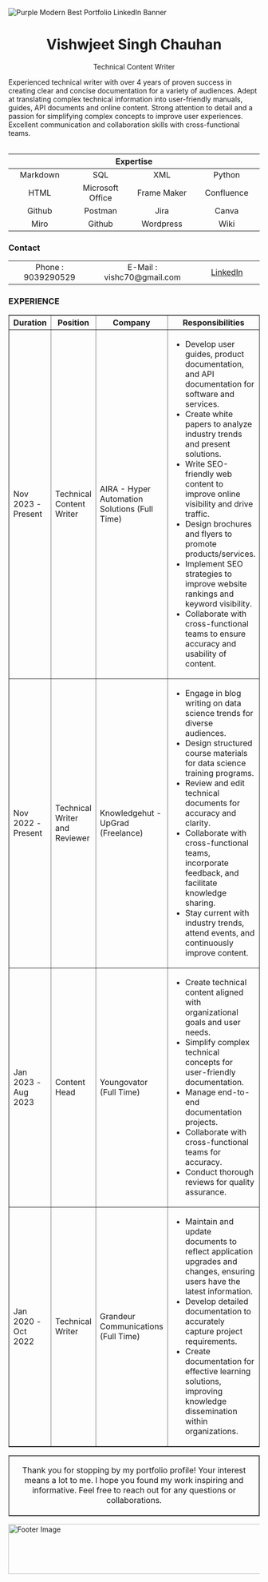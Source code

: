 ![Purple Modern Best Portfolio LinkedIn Banner ](https://github.com/Vishwjeet-Feb/Vishwjeet-Feb/assets/104052187/be2119b8-728d-4330-9fe5-fed31d699f4c)
<h1 align="center">Vishwjeet Singh Chauhan <a href="https://aira.fr/"><![image](https://github.com/Vishwjeet-Feb/Vishwjeet-Feb/assets/104052187/20d9588f-c689-4888-93ef-dfcbf2eb0b9a)
 width="35" height="35"></a></h1> 
<p align="center">
  Technical Content Writer
</p>
Experienced technical writer with over 4 years of proven success in creating clear and concise documentation for a variety of audiences. Adept at translating complex technical information into user-friendly manuals, guides, API documents and online content. Strong attention to detail and a passion for simplifying complex concepts to improve user experiences. Excellent communication and collaboration skills with cross-functional teams. 
<br>
<br>

<table>
  <thead>
    <tr>
      <th colspan="4">Expertise</th>
    </tr>
  </thead>
  <tbody>
    <tr>
      <td align="center" width=300><a>Markdown</a></td>
      <td align="center" width=300><a>SQL</a></td>
      <td align="center" width=300><a>XML</a></td>
      <td align="center" width=300><a>Python</a></td>
    </tr>
    <tr>
      <td align="center"><a>HTML</a></td>
      <td align="center"><a>Microsoft Office</a></td>
      <td align="center"><a>Frame Maker</a></td>
      <td align="center"><a>Confluence</a></td>
    </tr>
    <tr>
      <td align="center"><a>Github</a></td>
      <td align="center"><a>Postman</a></td>
      <td align="center"><a>Jira</a></td>
      <td align="center"><a>Canva</a></td>
    </tr>
      <tr>
      <td align="center"><a>Miro</a></td>
      <td align="center"><a>Github</a></td>
      <td align="center"><a>Wordpress</a></td>
      <td align="center"><a>Wiki</a></td>
    </tr>

  </tbody>
</table>

### Contact

<table>
  <tbody>
    <tr>
      <td align="center" width=400><a>Phone : 9039290529</a></td>
      <td align="center" width=400><a>E-Mail : vishc70@gmail.com</a></td>
      <td align="center" width=400><a href="https://www.linkedin.com/in/vishwjeet-chauhan14/">LinkedIn</a></td>
    </tr>

  </tbody>
</table>


### EXPERIENCE

<table border="1">
  <tr>
    <th>Duration</th>
    <th>Position</th>
    <th>Company</th>
    <th>Responsibilities</th>
  </tr>
  <tr>
    <td>Nov 2023 - Present</td>
    <td>Technical Content Writer</td>
    <td>AIRA - Hyper Automation Solutions (Full Time)</td>
    <td>
      <ul>
        <li>Develop user guides, product documentation, and API documentation for software and services.</li>
        <li>Create white papers to analyze industry trends and present solutions.</li>
        <li>Write SEO-friendly web content to improve online visibility and drive traffic.</li>
        <li>Design brochures and flyers to promote products/services.</li>
        <li>Implement SEO strategies to improve website rankings and keyword visibility.</li>
        <li>Collaborate with cross-functional teams to ensure accuracy and usability of content.</li>
      </ul>
    </td>
  </tr>
  <tr>
    <td>Nov 2022 - Present</td>
    <td>Technical Writer and Reviewer</td>
    <td>Knowledgehut - UpGrad (Freelance)</td>
    <td>
      <ul>
        <li>Engage in blog writing on data science trends for diverse audiences.</li>
        <li>Design structured course materials for data science training programs.</li>
        <li>Review and edit technical documents for accuracy and clarity.</li>
        <li>Collaborate with cross-functional teams, incorporate feedback, and facilitate knowledge sharing.</li>
        <li>Stay current with industry trends, attend events, and continuously improve content.</li>
      </ul>
    </td>
  </tr>
  <tr>
    <td>Jan 2023 - Aug 2023</td>
    <td>Content Head</td>
    <td>Youngovator (Full Time)</td>
    <td>
      <ul>
        <li>Create technical content aligned with organizational goals and user needs.</li>
        <li>Simplify complex technical concepts for user-friendly documentation.</li>
        <li>Manage end-to-end documentation projects.</li>
        <li>Collaborate with cross-functional teams for accuracy.</li>
        <li>Conduct thorough reviews for quality assurance.</li>
      </ul>
    </td>
  </tr>
  <tr>
    <td>Jan 2020 - Oct 2022</td>
    <td>Technical Writer</td>
    <td>Grandeur Communications (Full Time)</td>
    <td>
      <ul>
        <li>Maintain and update documents to reflect application upgrades and changes, ensuring users have the latest information.</li>
        <li>Develop detailed documentation to accurately capture project requirements.</li>
        <li>Create documentation for effective learning solutions, improving knowledge dissemination within organizations.</li>
      </ul>
    </td>
  </tr>
</table>

  <table border="1" cellspacing="0" cellpadding="10" width="100%">
    <tr>
      <td align="center">
        <p>Thank you for stopping by my portfolio profile! Your interest means a lot to me. I hope you found my work inspiring and informative. Feel free to reach out for any questions or collaborations.</p>
      </td>
    </tr>
  </table>

  <img src="https://github.com/Vishwjeet-Feb/Vishwjeet-Feb/assets/104052187/b004e55d-dc43-4d73-9cf3-13a664343c6a" alt="Footer Image" width="1800" height="100">
